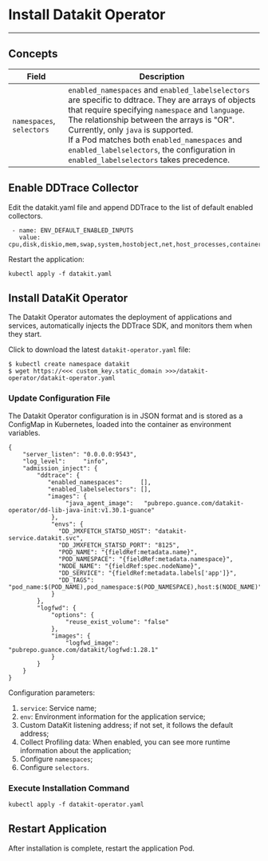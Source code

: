 # Install Datakit Operator
---

## Concepts

| Field    | Description        |
| ----------- | ---------- |
| `namespaces`, `selectors`    | `enabled_namespaces` and `enabled_labelselectors` are specific to ddtrace. They are arrays of objects that require specifying `namespace` and `language`. The relationship between the arrays is "OR". Currently, only `java` is supported.<br />If a Pod matches both `enabled_namespaces` and `enabled_labelselectors`, the configuration in `enabled_labelselectors` takes precedence.        |


## Enable DDTrace Collector

Edit the datakit.yaml file and append DDTrace to the list of default enabled collectors.

```
 - name: ENV_DEFAULT_ENABLED_INPUTS
   value: cpu,disk,diskio,mem,swap,system,hostobject,net,host_processes,container,ddtrace
```

Restart the application:

```
kubectl apply -f datakit.yaml
```

## Install DataKit Operator

The Datakit Operator automates the deployment of applications and services, automatically injects the DDTrace SDK, and monitors them when they start.


Click to download the latest `datakit-operator.yaml` file:

```
$ kubectl create namespace datakit
$ wget https://<<< custom_key.static_domain >>>/datakit-operator/datakit-operator.yaml
```

### Update Configuration File

The Datakit Operator configuration is in JSON format and is stored as a ConfigMap in Kubernetes, loaded into the container as environment variables.


```
{
    "server_listen": "0.0.0.0:9543",
    "log_level":     "info",
    "admission_inject": {
        "ddtrace": { 
           "enabled_namespaces":     [],
           "enabled_labelselectors": [],
           "images": {
                "java_agent_image":   "pubrepo.guance.com/datakit-operator/dd-lib-java-init:v1.30.1-guance"
            },
            "envs": {
              "DD_JMXFETCH_STATSD_HOST": "datakit-service.datakit.svc",
              "DD_JMXFETCH_STATSD_PORT": "8125",
              "POD_NAME": "{fieldRef:metadata.name}",
              "POD_NAMESPACE": "{fieldRef:metadata.namespace}",
              "NODE_NAME": "{fieldRef:spec.nodeName}",
              "DD_SERVICE": "{fieldRef:metadata.labels['app']}",
              "DD_TAGS": "pod_name:$(POD_NAME),pod_namespace:$(POD_NAMESPACE),host:$(NODE_NAME)"
            }
        },
        "logfwd": {
            "options": {
                "reuse_exist_volume": "false"
            },
            "images": {
                "logfwd_image": "pubrepo.guance.com/datakit/logfwd:1.28.1"
            }
        }
    }
}
```

Configuration parameters:

1. `service`: Service name;
2. `env`: Environment information for the application service;
3. Custom DataKit listening address; if not set, it follows the default address;
4. Collect Profiling data: When enabled, you can see more runtime information about the application;
5. Configure `namespaces`;
6. Configure `selectors`.

### Execute Installation Command

```
kubectl apply -f datakit-operator.yaml
```


## Restart Application

After installation is complete, restart the application Pod.